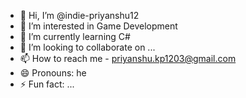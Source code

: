 - 👋 Hi, I’m @indie-priyanshu12
- 👀 I’m interested in Game Development
- 🌱 I’m currently learning C#
- 💞️ I’m looking to collaborate on ...
- 📫 How to reach me - priyanshu.kp1203@gmail.com
- 😄 Pronouns: he
- ⚡ Fun fact: ...

<!---
indie-priyanshu12/indie-priyanshu12 is a ✨ special ✨ repository because its `README.md` (this file) appears on your GitHub profile.
You can click the Preview link to take a look at your changes.
--->

